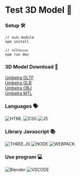 # Test 3D Model 🗽

### Setup 🛠️
```
// ติดตั้ง module
npm install

// รันโปรแกรม
npm run dev
```

### 3D Model Download 🗽
[Umbelra GLTF](https://github.com/TK17250/Test_3DModel/blob/main/model/Umbelra_pj.gltf) <br>
[Umbelra GLB](https://github.com/TK17250/Test_3DModel/blob/main/model/Umbelra.glb) <br>
[Umbelra OBJ](https://github.com/TK17250/Test_3DModel/blob/main/model/1.obj) <br>
[Umbelra MTL](https://github.com/TK17250/Test_3DModel/blob/main/model/1.mtl)

### Languages 🗣️
![HTML](https://img.shields.io/badge/HTML5-E34F26?style=for-the-badge&logo=html5&logoColor=white)
![CSS](https://img.shields.io/badge/CSS-1572B6?style=for-the-badge&logo=css3&logoColor=white)
![JS](https://img.shields.io/badge/JavaScript-323330?style=for-the-badge&logo=javascript&logoColor=F7DF1E)

### Library Javascript 📚
![THREE.JS](https://img.shields.io/badge/Three.js-black?style=for-the-badge&logo=three.js&logoColor=white)
![NODE](https://img.shields.io/badge/Node.js-339933?style=for-the-badge&logo=nodedotjs&logoColor=white)
![WEBPACK](https://img.shields.io/badge/Webpack-8DD6F9?style=for-the-badge&logo=Webpack&logoColor=white)

### Use program 💻
![Blender](https://img.shields.io/badge/blender-%23F5792A.svg?style=for-the-badge&logo=blender&logoColor=white)
![VSCODE](https://img.shields.io/badge/VSCode-0078D4?style=for-the-badge&logo=visual%20studio%20code&logoColor=white)